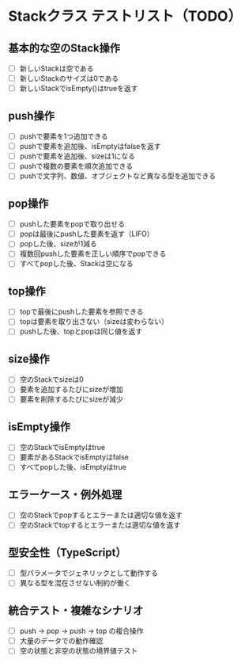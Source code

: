 # Stackクラス テストリスト（TODO）

## 基本的な空のStack操作

- [ ] 新しいStackは空である
- [ ] 新しいStackのサイズは0である
- [ ] 新しいStackでisEmpty()はtrueを返す

## push操作

- [ ] pushで要素を1つ追加できる
- [ ] pushで要素を追加後、isEmptyはfalseを返す
- [ ] pushで要素を追加後、sizeは1になる
- [ ] pushで複数の要素を順次追加できる
- [ ] pushで文字列、数値、オブジェクトなど異なる型を追加できる

## pop操作

- [ ] pushした要素をpopで取り出せる
- [ ] popは最後にpushした要素を返す（LIFO）
- [ ] popした後、sizeが1減る
- [ ] 複数回pushした要素を正しい順序でpopできる
- [ ] すべてpopした後、Stackは空になる

## top操作

- [ ] topで最後にpushした要素を参照できる
- [ ] topは要素を取り出さない（sizeは変わらない）
- [ ] pushした後、topとpopは同じ値を返す

## size操作

- [ ] 空のStackでsizeは0
- [ ] 要素を追加するたびにsizeが増加
- [ ] 要素を削除するたびにsizeが減少

## isEmpty操作

- [ ] 空のStackでisEmptyはtrue
- [ ] 要素があるStackでisEmptyはfalse
- [ ] すべてpopした後、isEmptyはtrue

## エラーケース・例外処理

- [ ] 空のStackでpopするとエラーまたは適切な値を返す
- [ ] 空のStackでtopするとエラーまたは適切な値を返す

## 型安全性（TypeScript）

- [ ] 型パラメータでジェネリックとして動作する
- [ ] 異なる型を混在させない制約が働く

## 統合テスト・複雑なシナリオ

- [ ] push → pop → push → top の複合操作
- [ ] 大量のデータでの動作確認
- [ ] 空の状態と非空の状態の境界値テスト
